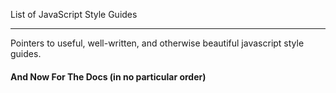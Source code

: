 List of JavaScript Style Guides
- - -
Pointers to useful, well-written, and otherwise beautiful javascript style guides.

#### And Now For The Docs (in no particular order)
